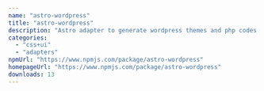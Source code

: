 ```yaml
---
name: "astro-wordpress"
title: "astro-wordpress"
description: "Astro adapter to generate wordpress themes and php codes."
categories:
  - "css+ui"
  - "adapters"
npmUrl: "https://www.npmjs.com/package/astro-wordpress"
homepageUrl: "https://www.npmjs.com/package/astro-wordpress"
downloads: 13
---
```

